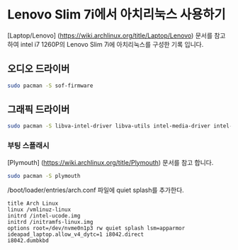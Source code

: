 # Lenovo Slim 7i에서 아치리눅스 사용하기

[Laptop/Lenovo] (https://wiki.archlinux.org/title/Laptop/Lenovo) 문서를 참고하여 intel i7 1260P의 Lenovo Slim 7i에 아치리눅스를 구성한 기록 입니다.

## 오디오 드라이버
```bash
sudo pacman -S sof-firmware 
```
## 그래픽 드라이버
```bash
sudo pacman -S libva-intel-driver libva-utils intel-media-driver intel-gpu-tools
```

### 부팅 스플래시
[Plymouth] (https://wiki.archlinux.org/title/Plymouth) 문서를 참고 합니다.
```bash
sudo pacman -S plymouth

```
/boot/loader/entries/arch.conf 파일에 quiet splash를 추가한다.
```
title Arch Linux
linux /vmlinuz-linux
initrd /intel-ucode.img
initrd /initramfs-linux.img
options root=/dev/nvme0n1p3 rw quiet splash lsm=apparmor ideapad_laptop.allow_v4_dytc=1 i8042.direct
i8042.dumbkbd 
```
